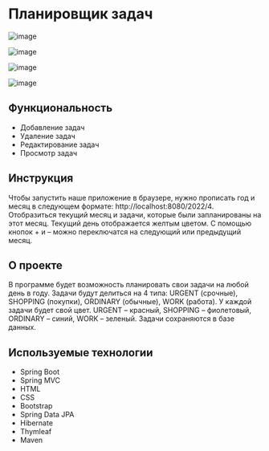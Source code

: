 # Планировщик задач
![image](https://user-images.githubusercontent.com/50916640/163797204-6e290583-d2bb-453b-9334-c4a27ffce67a.png)

![image](https://user-images.githubusercontent.com/50916640/163802205-515bd1ca-3b2b-43e5-a20f-b9261b85913a.png)

![image](https://user-images.githubusercontent.com/50916640/163802520-7a880007-2f9b-41c0-90b9-b03e405319dc.png)

![image](https://user-images.githubusercontent.com/50916640/163802635-f0fc46f6-6406-4ade-b5ab-e49b35a350ca.png)

## Функциональность
* Добавление задач
* Удаление задач
* Редактирование задач
* Просмотр задач

## Инструкция
Чтобы запустить наше приложение в браузере, нужно прописать год и месяц в следующем формате: http://localhost:8080/2022/4. Отобразиться текущий месяц и задачи, которые были запланированы на этот месяц. Текущий день отображается желтым цветом. С помощью кнопок + и – можно переключатся на следующий или предыдущий месяц. 

## О проекте
В программе будет возможность планировать свои задачи на любой день в году. Задачи будут делиться на 4 типа: URGENT (срочные), SHOPPING (покупки), ORDINARY (обычные), WORK (работа). У каждой задачи будет свой цвет. URGENT – красный, SHOPPING – фиолетовый, ORDINARY – синий, WORK – зеленый. Задачи сохраняются в базе данных.

## Используемые технологии
* Spring Boot
* Spring MVC
* HTML
* CSS
* Bootstrap
* Spring Data JPA
* Hibernate
* Thymleaf
* Maven

